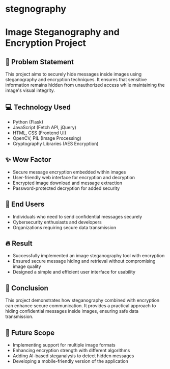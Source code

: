 # stegnography

# Image Steganography and Encryption Project

## 📌 Problem Statement
This project aims to securely hide messages inside images using steganography and encryption techniques. It ensures that sensitive information remains hidden from unauthorized access while maintaining the image's visual integrity.

## 💻 Technology Used
- Python (Flask)
- JavaScript (Fetch API, jQuery)
- HTML, CSS (Frontend UI)
- OpenCV, PIL (Image Processing)
- Cryptography Libraries (AES Encryption)

## ✨ Wow Factor
- Secure message encryption embedded within images
- User-friendly web interface for encryption and decryption
- Encrypted image download and message extraction
- Password-protected decryption for added security

## 👥 End Users
- Individuals who need to send confidential messages securely
- Cybersecurity enthusiasts and developers
- Organizations requiring secure data transmission

## 🔥 Result
- Successfully implemented an image steganography tool with encryption
- Ensured secure message hiding and retrieval without compromising image quality
- Designed a simple and efficient user interface for usability

## 📌 Conclusion
This project demonstrates how steganography combined with encryption can enhance secure communication. It provides a practical approach to hiding confidential messages inside images, ensuring safe data transmission.

## 🚀 Future Scope
- Implementing support for multiple image formats
- Enhancing encryption strength with different algorithms
- Adding AI-based steganalysis to detect hidden messages
- Developing a mobile-friendly version of the application

